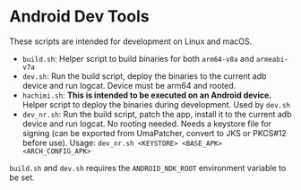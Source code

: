 # Android Dev Tools
These scripts are intended for development on Linux and macOS.

- `build.sh`: Helper script to build binaries for both `arm64-v8a` and `armeabi-v7a`
- `dev.sh`: Run the build script, deploy the binaries to the current adb device and run logcat. Device must be arm64 and rooted.
- `hachimi.sh`: **This is intended to be executed on an Android device.** Helper script to deploy the binaries during development. Used by `dev.sh`
- `dev_nr.sh`: Run the build script, patch the app, install it to the current adb device and run logcat. No rooting needed. Needs a keystore file for signing (can be exported from UmaPatcher, convert to JKS or PKCS#12 before use). Usage: `dev_nr.sh <KEYSTORE> <BASE_APK> <ARCH_CONFIG_APK>`

`build.sh` and `dev.sh` requires the `ANDROID_NDK_ROOT` environment variable to be set.